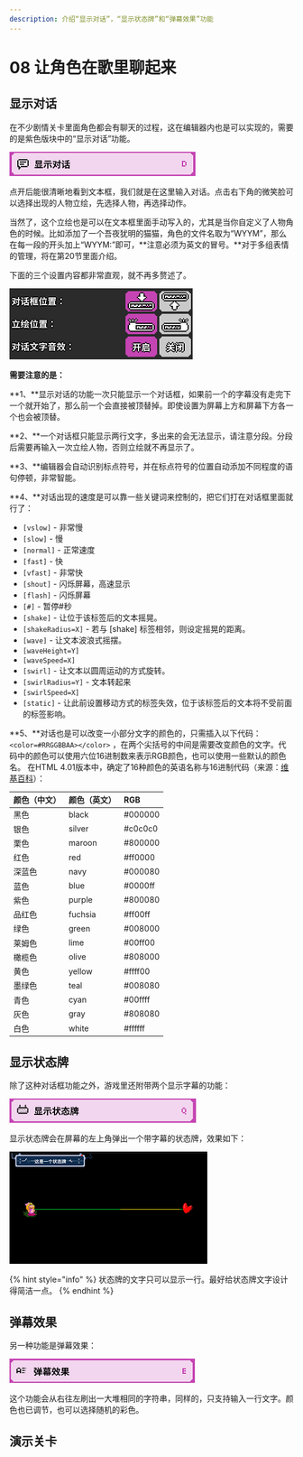 ```yaml
---
description: 介绍“显示对话”，“显示状态牌”和“弹幕效果”功能
---
```


# 08 让角色在歌里聊起来

## 显示对话 <a id="1"></a>

在不少剧情关卡里面角色都会有聊天的过程，这在编辑器内也是可以实现的，需要的是紫色版块中的“显示对话”功能。

![](.gitbook/assets/08-01.png)

点开后能很清晰地看到文本框，我们就是在这里输入对话。点击右下角的微笑脸可以选择出现的人物立绘，先选择人物，再选择动作。

当然了，这个立绘也是可以在文本框里面手动写入的，尤其是当你自定义了人物角色的时候。比如添加了一个吾夜犹明的猫猫，角色的文件名取为“WYYM”，那么在每一段的开头加上“WYYM:”即可，**注意必须为英文的冒号。**对于多组表情的管理，将在第20节里面介绍。

下面的三个设置内容都非常直观，就不再多赘述了。

![](.gitbook/assets/08-02.png)


**需要注意的是：**

**1、**显示对话的功能一次只能显示一个对话框，如果前一个的字幕没有走完下一个就开始了，那么前一个会直接被顶替掉。即使设置为屏幕上方和屏幕下方各一个也会被顶替。

**2、**一个对话框只能显示两行文字，多出来的会无法显示，请注意分段。分段后需要再输入一次立绘人物，否则立绘就不再显示了。

**3、**编辑器会自动识别标点符号，并在标点符号的位置自动添加不同程度的语句停顿，非常智能。

**4、**对话出现的速度是可以靠一些关键词来控制的，把它们打在对话框里面就行了：

* `[vslow]` - 非常慢
* `[slow]`  - 慢
* `[normal]` - 正常速度
* `[fast]` - 快
* `[vfast]` - 非常快
* `[shout]` - 闪烁屏幕，高速显示
* `[flash]` - 闪烁屏幕
* `[#]` - 暂停\#秒
* `[shake]` - 让位于该标签后的文本摇晃。 
* `[shakeRadius=X]` - 若与 \[shake\] 标签相邻，则设定摇晃的距离。
* `[wave]` - 让文本波浪式摇摆。 
* `[waveHeight=Y]`
* `[waveSpeed=X]` 
* `[swirl]` - 让文本以圆周运动的方式旋转。 
* `[swirlRadius=Y]` - 文本转起来
* `[swirlSpeed=X]` 
* `[static]` - 让此前设置移动方式的标签失效，位于该标签后的文本将不受前面的标签影响。

**5、**对话也是可以改变一小部分文字的颜色的，只需插入以下代码：`<color=#RRGGBBAA></color>` ，在两个尖括号的中间是需要改变颜色的文字。代码中的颜色可以使用六位16进制数来表示RGB颜色，也可以使用一些默认的颜色名。 在HTML 4.01版本中，确定了16种颜色的英语名称与16进制代码（来源：[维基百科](https://zh.wikipedia.org/wiki/%E7%BD%91%E9%A1%B5%E9%A2%9C%E8%89%B2#%E9%A2%9C%E8%89%B2%E5%90%8D%E7%A7%B0)）：

| 颜色（中文） | 颜色（英文） | RGB |
| :--- | :--- | :--- |
| 黑色 | black | \#000000 |
| 银色 | silver | \#c0c0c0 |
| 栗色 | maroon | \#800000 |
| 红色 | red | \#ff0000 |
| 深蓝色 | navy | \#000080 |
| 蓝色 | blue | \#0000ff |
| 紫色 | purple | \#800080 |
| 品红色 | fuchsia | \#ff00ff |
| 绿色 | green | \#008000 |
| 莱姆色 | lime | \#00ff00 |
| 橄榄色 | olive | \#808000 |
| 黄色 | yellow | \#ffff00 |
| 墨绿色 | teal | \#008080 |
| 青色 | cyan | \#00ffff |
| 灰色 | gray | \#808080 |
| 白色 | white | \#ffffff |

## 显示状态牌 <a id="2"></a>

除了这种对话框功能之外，游戏里还附带两个显示字幕的功能：

![](.gitbook/assets/08-03.png)

显示状态牌会在屏幕的左上角弹出一个带字幕的状态牌，效果如下：

![](.gitbook/assets/08-04.png)

{% hint style="info" %}
状态牌的文字只可以显示一行。最好给状态牌文字设计得简洁一点。
{% endhint %}

## 弹幕效果 <a id="3"></a>

另一种功能是弹幕效果：

![](.gitbook/assets/08-05.png)

这个功能会从右往左刷出一大堆相同的字符串，同样的，只支持输入一行文字。颜色也已调节，也可以选择随机的彩色。

## 演示关卡 <a id="4"></a>

